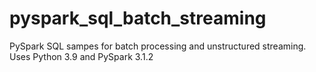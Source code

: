 # pyspark_sql_batch_streaming
PySpark SQL sampes for batch processing and unstructured streaming. Uses Python 3.9 and PySpark 3.1.2
